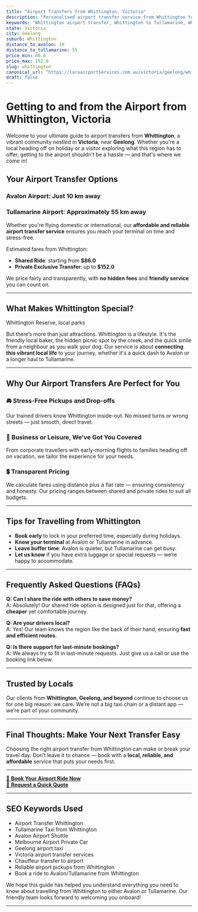 ```yaml
---
title: "Airport Transfers from Whittington, Victoria"
description: "Personalised airport transfer service from Whittington to Avalon and Tullamarine airports. Enjoy a smooth, affordable ride with us!"
keywords: "Whittington airport transfer, Whittington to Tullamarine, Whittington to Avalon, airport taxi Whittington, private airport transfer Whittington, shared ride Whittington, Whittington transfers, airport shuttle Whittington, book Whittington airport taxi, affordable Whittington airport transfer, Whittington airport transfer service, airport transfer Geelong, airport transfer Melbourne, Melbourne airport taxi, airport transfers Victoria, Tullamarine airport shuttle, Avalon airport transfers, Melbourne private transfer, airport transport services Melbourne"
state: Victoria
city: Geelong
suburb: Whittington
distance_to_avalon: 10
distance_to_tullamarine: 55
price_min: 86.0
price_max: 152.0
slug: whittington
canonical_url: "https://laraairportservices.com.au/victoria/geelong/whittington/"
draft: false
---
```


# Getting to and from the Airport from Whittington, Victoria

Welcome to your ultimate guide to airport transfers from **Whittington**, a vibrant community nestled in **Victoria**, near **Geelong**. Whether you're a local heading off on holiday or a visitor exploring what this region has to offer, getting to the airport shouldn't be a hassle — and that's where we come in!

## Your Airport Transfer Options

### Avalon Airport: Just 10 km away  
### Tullamarine Airport: Approximately 55 km away

Whether you're flying domestic or international, our **affordable and reliable airport transfer service** ensures you reach your terminal on time and stress-free.

Estimated fares from Whittington:
- **Shared Ride**: starting from **$86.0**
- **Private Exclusive Transfer**: up to **$152.0**

We price fairly and transparently, with **no hidden fees** and **friendly service** you can count on.

---

## What Makes Whittington Special?

Whittington Reserve, local parks

But there’s more than just attractions. Whittington is a lifestyle. It's the friendly local baker, the hidden picnic spot by the creek, and the quick smile from a neighbour as you walk your dog. Our service is about **connecting this vibrant local life** to your journey, whether it's a quick dash to Avalon or a longer haul to Tullamarine.

---

## Why Our Airport Transfers Are Perfect for You

### 🚘 Stress-Free Pickups and Drop-offs
Our trained drivers know Whittington inside-out. No missed turns or wrong streets — just smooth, direct travel.

### 💼 Business or Leisure, We’ve Got You Covered
From corporate travellers with early-morning flights to families heading off on vacation, we tailor the experience for your needs.

### 💲 Transparent Pricing
We calculate fares using distance plus a flat rate — ensuring consistency and honesty. Our pricing ranges between shared and private rides to suit all budgets.

---

## Tips for Travelling from Whittington

- **Book early** to lock in your preferred time, especially during holidays.
- **Know your terminal** at Avalon or Tullamarine in advance.
- **Leave buffer time**: Avalon is quieter, but Tullamarine can get busy.
- **Let us know** if you have extra luggage or special requests — we’re happy to accommodate.

---

## Frequently Asked Questions (FAQs)

**Q: Can I share the ride with others to save money?**  
A: Absolutely! Our shared ride option is designed just for that, offering a **cheaper** yet comfortable journey.

**Q: Are your drivers local?**  
A: Yes! Our team knows the region like the back of their hand, ensuring **fast and efficient routes**.

**Q: Is there support for last-minute bookings?**  
A: We always try to fit in last-minute requests. Just give us a call or use the booking link below.

---

## Trusted by Locals

Our clients from **Whittington, Geelong, and beyond** continue to choose us for one big reason: we care. We’re not a big taxi chain or a distant app — we’re part of your community.

---

## Final Thoughts: Make Your Next Transfer Easy

Choosing the right airport transfer from Whittington can make or break your travel day. Don’t leave it to chance — book with a **local, reliable, and affordable** service that puts your needs first.

---

[📅 **Book Your Airport Ride Now**](https://laraairportservices.square.site/s/appointments)  
[📧 **Request a Quick Quote**](https://laraairportservices.square.site/contact-us)

---

## SEO Keywords Used
- Airport Transfer Whittington
- Tullamarine Taxi from Whittington
- Avalon Airport Shuttle
- Melbourne Airport Private Car
- Geelong airport taxi
- Victoria airport transfer services
- Chauffeur transfer to airport
- Reliable airport pickups from Whittington
- Book a ride to Avalon/Tullamarine from Whittington

We hope this guide has helped you understand everything you need to know about travelling from Whittington to either Avalon or Tullamarine. Our friendly team looks forward to welcoming you onboard!

---
